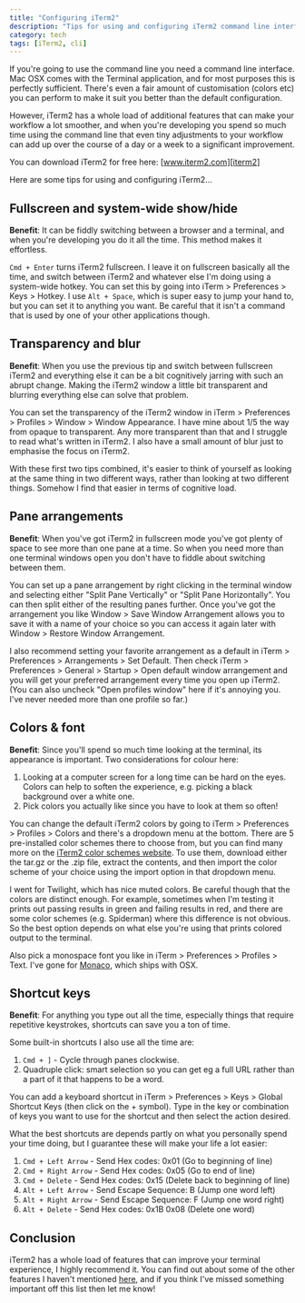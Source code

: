 ```yaml
---
title: "Configuring iTerm2"
description: "Tips for using and configuring iTerm2 command line interface"
category: tech
tags: [iTerm2, cli]
---
```


If you're going to use the command line you need a command line interface. Mac OSX comes with the Terminal application, and for most purposes this is perfectly sufficient. There's even a fair amount of customisation (colors etc) you can perform to make it suit you better than the default configuration.

However, iTerm2 has a whole load of additional features that can make your workflow a lot smoother, and when you're developing you spend so much time using the command line that even tiny adjustments to your workflow can add up over the course of a day or a week to a significant improvement.

You can download iTerm2 for free here: [www.iterm2.com][iterm2]

Here are some tips for using and configuring iTerm2...

## Fullscreen and system-wide show/hide

**Benefit**: It can be fiddly switching between a browser and a terminal, and when you're developing you do it all the time. This method makes it effortless.

`Cmd + Enter` turns iTerm2 fullscreen. I leave it on fullscreen basically all the time, and switch between iTerm2 and whatever else I'm doing using a system-wide hotkey. You can set this by going into iTerm > Preferences > Keys > Hotkey. I use `Alt + Space`, which is super easy to jump your hand to, but you can set it to anything you want. Be careful that it isn't a command that is used by one of your other applications though.

## Transparency and blur

**Benefit**: When you use the previous tip and switch between fullscreen iTerm2 and everything else it can be a bit cognitively jarring with such an abrupt change. Making the iTerm2 window a little bit transparent and blurring everything else can solve that problem.

You can set the transparency of the iTerm2 window in iTerm > Preferences > Profiles > Window > Window Appearance. I have mine about 1/5 the way from opaque to transparent. Any more transparent than that and I struggle to read what's written in iTerm2. I also have a small amount of blur just to emphasise the focus on iTerm2.

With these first two tips combined, it's easier to think of yourself as looking at the same thing in two different ways, rather than looking at two different things. Somehow I find that easier in terms of cognitive load.

## Pane arrangements

**Benefit**: When you've got iTerm2 in fullscreen mode you've got plenty of space to see more than one pane at a time. So when you need more than one terminal windows open you don't have to fiddle about switching between them.

You can set up a pane arrangement by right clicking in the terminal window and selecting either "Split Pane Vertically" or "Split Pane Horizontally". You can then split either of the resulting panes further. Once you've got the arrangement you like Window > Save Window Arrangement allows you to save it with a name of your choice so you can access it again later with Window > Restore Window Arrangement.

I also recommend setting your favorite arrangement as a default in iTerm > Preferences > Arrangements > Set Default. Then check iTerm > Preferences > General > Startup > Open default window arrangement and you will get your preferred arrangement every time you open up iTerm2. (You can also uncheck "Open profiles window" here if it's annoying you. I've never needed more than one profile so far.)

## Colors & font

**Benefit**: Since you'll spend so much time looking at the terminal, its appearance is important. Two considerations for colour here:

1. Looking at a computer screen for a long time can be hard on the eyes. Colors can help to soften the experience, e.g. picking a black background over a white one.
2. Pick colors you actually like since you have to look at them so often!

You can change the default iTerm2 colors by going to iTerm > Preferences > Profiles > Colors and there's a dropdown menu at the bottom. There are 5 pre-installed color schemes there to choose from, but you can find many more on the [iTerm2 color schemes website]. To use them, download either the tar.gz or the .zip file, extract the contents, and then import the color scheme of your choice using the import option in that dropdown menu.

I went for Twilight, which has nice muted colors. Be careful though that the colors are distinct enough. For example, sometimes when I'm testing it prints out passing results in green and failing results in red, and there are some color schemes (e.g. Spiderman) where this difference is not obvious. So the best option depends on what else you're using that prints colored output to the terminal.

Also pick a monospace font you like in iTerm > Preferences > Profiles > Text. I've gone for [Monaco], which ships with OSX.

## Shortcut keys

**Benefit**: For anything you type out all the time, especially things that require repetitive keystrokes, shortcuts can save you a ton of time.

Some built-in shortcuts I also use all the time are:

1. `Cmd + ]` - Cycle through panes clockwise.
1. Quadruple click: smart selection so you can get eg a full URL rather than a part of it that happens to be a word.

You can add a keyboard shortcut in iTerm > Preferences > Keys > Global Shortcut Keys (then click on the + symbol). Type in the key or combination of keys you want to use for the shortcut and then select the action desired.

What the best shortcuts are depends partly on what you personally spend your time doing, but I guarantee these will make your life a lot easier:

1. `Cmd + Left Arrow` - Send Hex codes: 0x01 (Go to beginning of line)
1. `Cmd + Right Arrow` - Send Hex codes: 0x05 (Go to end of line)
1. `Cmd + Delete` - Send Hex codes: 0x15 (Delete back to beginning of line)
1. `Alt + Left Arrow` - Send Escape Sequence: B (Jump one word left)
1. `Alt + Right Arrow` - Send Escape Sequence: F (Jump one word right)
1. `Alt + Delete` - Send Hex codes: 0x1B 0x08 (Delete one word)

## Conclusion

iTerm2 has a whole load of features that can improve your terminal experience, I highly recommend it. You can find out about some of the other features I haven't mentioned [here][iterm2 benefits], and if you think I've missed something important off this list then let me know!

[iterm2]: https://www.iterm2.com/
[iterm2 color schemes website]: http://iterm2colorschemes.com/
[monaco]: https://en.wikipedia.org/wiki/Monaco_(typeface)
[iterm2 benefits]: https://www.iterm2.com/documentation-highlights.html
